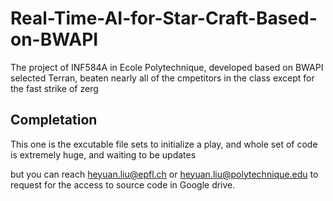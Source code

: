 # Real-Time-AI-for-Star-Craft-Based-on-BWAPI
The project of INF584A in Ecole Polytechnique, developed based on BWAPI selected Terran, beaten nearly all of the cmpetitors in the class except for the fast strike of zerg
## Completation
This one is the excutable file sets to initialize a play, and whole set of code is extremely huge, and waiting to be updates

but you can reach heyuan.liu@epfl.ch or heyuan.liu@polytechnique.edu to request for the access to source code in Google drive.
